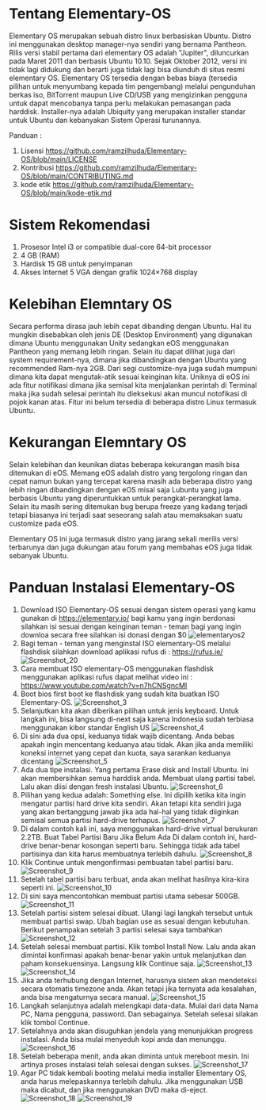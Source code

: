 # Tentang Elementary-OS

Elementary OS merupakan sebuah distro linux berbasiskan Ubuntu. Distro ini menggunakan desktop manager-nya sendiri yang bernama Pantheon. Rilis versi stabil pertama dari elementary OS adalah "Jupiter", diluncurkan pada Maret 2011 dan berbasis Ubuntu 10.10. Sejak Oktober 2012, versi ini tidak lagi didukung dan berarti juga tidak lagi bisa diunduh di situs resmi elementary OS. 
Elementary OS tersedia dengan bebas biaya (tersedia pilihan untuk menyumbang kepada tim pengembang) melalui pengunduhan berkas iso, BitTorrent maupun Live CD/USB yang mengizinkan pengguna untuk dapat mencobanya tanpa perlu melakukan pemasangan pada harddisk. Installer-nya adalah Ubiquity yang merupakan installer standar untuk Ubuntu dan kebanyakan Sistem Operasi turunannya.

Panduan : 
1. Lisensi
https://github.com/ramzilhuda/Elementary-OS/blob/main/LICENSE
2. Kontribusi
https://github.com/ramzilhuda/Elementary-OS/blob/main/CONTRIBUTING.md
3. kode etik
https://github.com/ramzilhuda/Elementary-OS/blob/main/kode-etik.md

# Sistem Rekomendasi 
1. Prosesor Intel i3 or compatible dual-core 64-bit processor
2. 4 GB (RAM)
3. Hardisk 15 GB untuk penyimpanan
4. Akses Internet
5 VGA dengan grafik 1024×768 display

# Kelebihan Elemntary OS
Secara performa dirasa jauh lebih cepat dibanding dengan Ubuntu. Hal itu mungkin disebabkan oleh jenis DE (Desktop Environment) yang digunakan dimana Ubuntu menggunakan Unity sedangkan eOS menggunakan Pantheon yang memang lebih ringan. 
Selain itu dapat dilihat juga dari system requirement-nya, dimana jika dibandingkan dengan Ubuntu yang recommended Ram-nya 2GB. Dari segi customize-nya juga sudah mumpuni dimana kita dapat mengutak-atik sesuai keinginan kita.
Uniknya di eOS ini ada fitur notifikasi dimana jika semisal kita menjalankan perintah di Terminal maka jika sudah selesai perintah itu dieksekusi akan muncul notofikasi di pojok kanan atas. Fitur ini belum tersedia di beberapa distro Linux termasuk Ubuntu.

# Kekurangan Elemntary OS
Selain kelebihan dan keunikan diatas beberapa kekurangan masih bisa ditemukan di eOS. Memang eOS adalah distro yang tergolong ringan dan cepat namun bukan yang tercepat karena masih ada beberapa distro yang lebih ringan dibandingkan dengan eOS misal saja Lubuntu yang juga berbasis Ubuntu yang diperuntukkan untuk perangkat-perangkat lama. Selain itu masih sering ditemukan bug berupa freeze yang kadang terjadi tetapi biasanya ini terjadi saat seseorang salah atau memaksakan suatu customize pada eOS.

Elementary OS ini juga termasuk distro yang jarang sekali merilis versi terbarunya dan juga dukungan atau forum yang membahas eOS juga tidak sebanyak Ubuntu.

# Panduan Instalasi Elementary-OS
1. Download ISO Elementary-OS sesuai dengan sistem operasi yang kamu gunakan di https://elementary.io/ bagi kamu yang ingin berdonasi silahkan isi sesuai dengan keinginan teman - teman bagi yang ingin downloa secara free silahkan isi donasi dengan $0
![elementaryos2](https://user-images.githubusercontent.com/60292040/105368015-a66a3d80-5c33-11eb-968d-9ca2115f7af7.jpg)
2. Bagi teman - teman yang menginstal ISO elementary-OS melalui flashdisk silahkan download aplikasi rufus di : https://rufus.ie/
![Screenshot_20](https://user-images.githubusercontent.com/60292040/105372882-a882cb00-5c38-11eb-925f-5301d3388599.jpg)
3. Cara membuat ISO elementary-OS menggunakan flashdisk menggunakan aplikasi rufus dapat melihat video ini : https://www.youtube.com/watch?v=n7hCNSgncMI
4. Boot bios first boot ke flashdisk yang sudah kita buatkan ISO Elementary-OS.
![Screenshot_3](https://user-images.githubusercontent.com/60292040/105370866-9c960980-5c36-11eb-85b9-7d319e156415.jpg)
5. Selanjutkan kita akan diberikan pilihan untuk jenis keyboard. Untuk langkah ini, bisa langsung di-next saja karena Indonesia sudah terbiasa menggunakan kibor standar English US
![Screenshot_4](https://user-images.githubusercontent.com/60292040/105371566-4f666780-5c37-11eb-8d9c-289480ce54b8.jpg)
6. Di sini ada dua opsi, keduanya tidak wajib dicentang. Anda bebas apakah ingin mencentang keduanya atau tidak. Akan jika anda memiliki koneksi internet yang cepat dan kuota, saya sarankan keduanya dicentang
![Screenshot_5](https://user-images.githubusercontent.com/60292040/105371397-2ba32180-5c37-11eb-90f1-c787732f518b.jpg)
7. Ada dua tipe instalasi. Yang pertama Erase disk and Install Ubuntu. Ini akan membersihkan semua harddisk anda. Membuat ulang partisi tabel. Lalu akan diisi dengan fresh instalasi Ubuntu.
![Screenshot_6](https://user-images.githubusercontent.com/60292040/105371401-2cd44e80-5c37-11eb-8733-e4d02dde7303.jpg)
8. Pilihan yang kedua adalah: Something else. Ini dipilih ketika kita ingin mengatur partisi hard drive kita sendiri. Akan tetapi kita sendiri juga yang akan bertanggung jawab jika ada hal-hal yang tidak diiginkan semisal semua partisi hard-drive terhapus.
![Screenshot_7](https://user-images.githubusercontent.com/60292040/105371403-2d6ce500-5c37-11eb-84df-965e7adca8c0.jpg)
9. Di dalam contoh kali ini, saya menggunakan hard-drive virtual berukuran 2.2TB.
Buat Tabel Partisi Baru Jika Belum Ada
Di dalam contoh ini, hard-drive benar-benar kosongan seperti baru. Sehingga tidak ada tabel partisinya dan kita harus membuatnya terlebih dahulu.
![Screenshot_8](https://user-images.githubusercontent.com/60292040/105371406-2e057b80-5c37-11eb-8200-a7d0ebeb1355.jpg)
10. Klik Continue untuk mengonfirmasi pembuatan tabel partisi baru.
![Screenshot_9](https://user-images.githubusercontent.com/60292040/105371410-2e9e1200-5c37-11eb-8691-793e29aa34c4.jpg)
11. Setelah tabel partisi baru terbuat, anda akan melihat hasilnya kira-kira seperti ini.
![Screenshot_10](https://user-images.githubusercontent.com/60292040/105371413-2f36a880-5c37-11eb-91fb-a194461ee6c4.jpg)
12. Di sini saya mencontohkan membuat partisi utama sebesar 500GB.
![Screenshot_11](https://user-images.githubusercontent.com/60292040/105371415-2fcf3f00-5c37-11eb-8824-041766f5bbdb.jpg)
13. Setelah partisi sistem selesai dibuat. Ulangi lagi langkah tersebut untuk membuat partisi swap. Ubah bagian use as sesuai dengan kebutuhan.
Berikut penampakan setelah 3 partisi selesai saya tambahkan
![Screenshot_12](https://user-images.githubusercontent.com/60292040/105371417-2fcf3f00-5c37-11eb-816d-69cbfa19b08a.jpg)
14. Setelah selesai membuat partisi. Klik tombol Install Now. Lalu anda akan dimintai konfirmasi apakah benar-benar yakin untuk melanjutkan dan paham konsekuensinya. Langsung klik Continue saja.
![Screenshot_13](https://user-images.githubusercontent.com/60292040/105371419-3067d580-5c37-11eb-8d18-b25521206963.jpg)
![Screenshot_14](https://user-images.githubusercontent.com/60292040/105371420-31006c00-5c37-11eb-9562-828ca924cc44.jpg)
15. Jika anda terhubung dengan Internet, harusnya sistem akan mendeteksi secara otomatis timezone anda. Akan tetapi jika ternyata ada kesalahan, anda bisa mengaturnya secara manual.
![Screenshot_15](https://user-images.githubusercontent.com/60292040/105371422-31990280-5c37-11eb-9d1b-df859f2abd02.jpg)
16. Langkah selanjutnya adalah melengkapi data-data. Mulai dari data Nama PC, Nama pengguna, password. Dan sebagainya. Setelah selesai silakan klik tombol Continue.
17. Setelahnya anda akan disuguhkan jendela yang menunjukkan progress instalasi. Anda bisa mulai menyeduh kopi anda dan menunggu.
![Screenshot_16](https://user-images.githubusercontent.com/60292040/105371429-32319900-5c37-11eb-8d52-f71542c0c86c.jpg)
18. Setelah beberapa menit, anda akan diminta untuk mereboot mesin. Ini artinya proses instalasi telah selesai dengan sukses.
![Screenshot_17](https://user-images.githubusercontent.com/60292040/105371432-32ca2f80-5c37-11eb-88a9-285316472de4.jpg)
19. Agar PC tidak kembali booting melalui media installer Elementary OS, anda harus melepaskannya terlebih dahulu. Jika menggunakan USB maka dicabut, dan jika menggunakan DVD maka di-eject.
![Screenshot_18](https://user-images.githubusercontent.com/60292040/105371435-32ca2f80-5c37-11eb-9f9b-ee800cb6e91d.jpg)
![Screenshot_19](https://user-images.githubusercontent.com/60292040/105371437-3362c600-5c37-11eb-802d-b627db5384c1.jpg)

#


